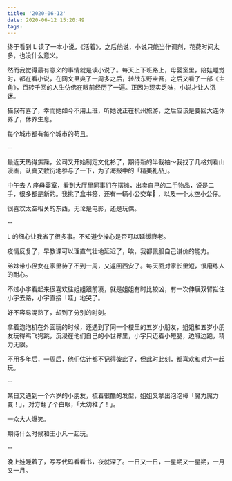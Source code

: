 ```yaml
---
title: '2020-06-12'
date: 2020-06-12 15:20:49
tags:
---
```


终于看到 L 读了一本小说，《活着》，之后他说，小说只能当作调剂，花费时间太多，也没什么意义。

然而我觉得最有意义的事情就是读小说了。每天上下班路上，母婴室里，陪娃睡觉时，都在看小说，在网文里爽了一周多之后，转战东野圭吾，之后又看了一部《主角》，百转千回的人生仿佛在眼前经历了一遍。正因为现实乏味，小说才让人沉迷。

猫叔有喜了，幸而她如今不用上班，听她说正在杭州旅游，之后应该是要回大连休养了，休养生息。

每个城市都有每个城市的苟且。

--

最近天热得焦躁，公司又开始制定文化衫了，期待新的半截袖～我找了几格刘看山漫画，认真又敷衍地参与了一下，为了海报中的「精美礼品」。

中午去 A 座母婴室，看到大厅里同事们在摆摊，出卖自己的二手物品，说是二手，很多都是新的。我挑了盒书签，还有一辆小公交车🚌 ，以及一个太空小公仔。

很喜欢太空相关的东西，无论是电影，还是玩偶。

--

L 的细心让我省了很多事。不知道少操心是否可以延缓衰老。

疫情反复了，早教课可以理直气壮地延迟了，唉，我都佩服自己讲价的能力。

弟妹带小侄女在家里待了不到一周，又返回西安了。每天面对家长里短，很磨练人的耐心。

不过小宇看起来很喜欢往姐姐跟前凑，就是姐姐有时比较凶，有一次伸展双臂拦住小宇去路，小宇直接「哇」地哭了。

好不容易混熟了，却到了分别的时刻。

拿着泡泡机在外面玩的时候，还遇到了同一个楼里的五岁小朋友，姐姐和五岁小朋友玩得鸡飞狗跳，沉浸在他们自己的小世界里，小宇只迈着小短腿，边喊边跑，精力无限。

不用多年后，一周后，他们估计都不记得彼此了，但此时此刻，都喜欢和对方一起玩。

--

某日又遇到一个六岁的小朋友，梳着很酷的发型，姐姐又拿出泡泡棒「魔力魔力变！」，对方翻了个白眼，「太幼稚了！」。

一众大人爆笑。

期待什么时候和王小凡一起玩。

--

晚上娃睡着了，写写代码看看书，夜就深了。一日又一日，一星期又一星期，一月又一月。



